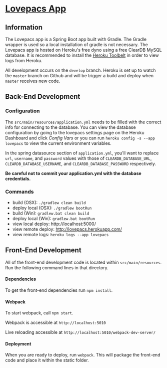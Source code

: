 # [Lovepacs App](http://lovepacs.herokuapp.com/)

## Information

The Lovepacs app is a Spring Boot app built with Gradle.  The Gradle wrapper is used so a local installation of gradle is not necessary.  The Lovepacs app is hosted on Heroku's free dyno using a free ClearDB MySQL database.  It is recommended to install the [Heroku Toolbelt](https://toolbelt.heroku.com/) in order to view logs from Heroku.

All development occurs on the `develop` branch.  Heroku is set up to watch the `master` branch on Github and will be trigger a build and deploy when `master` receives new code.

## Back-End Development

### Configuration

The `src/main/resources/application.yml` needs to be filled with the correct info for connecting to the database.  You can view the database configuration by going to the lovepacs settings page on the Heroku Dashboard and click *Config Vars* or you can run `heroku config -s --app lovepacs` to view the current environment variables.  

In the spring datasource section of `application.yml`, you'll want to replace `url`, `username`, and `password` values with those of `CLEARDB_DATABASE_URL`, `CLEARDB_DATABASE_USERNAME`, and `CLEARDB_DATABASE_PASSWORD` respectively.

**Be careful not to commit your application.yml with the database credentials.**

### Commands

* build (OSX): `./gradlew clean build`
* deploy local (OSX): `./gradlew bootRun`
* build (Win): `gradlew.bat clean build`
* deploy local (Win): `gradlew.bat bootRun`
* view local deploy: http://localhost:5000/
* view remote deploy:  http://lovepacs.herokuapp.com/
* view remote logs: `heroku logs --app lovepacs`

## Front-End Development

All of the front-end development code is located within `src/main/resources`. Run the following command lines in that directory.

#### Dependencies

To get the front-end dependencies run `npm install`.

#### Webpack

To start webpack, call `npm start`.

Webpack is accessible at `http://localhost:5010`

Live reloading accessible at `http://localhost:5010/webpack-dev-server/`

#### Deployment

When you are ready to deploy, run `webpack`.  This will package the front-end code and place it within the static folder.